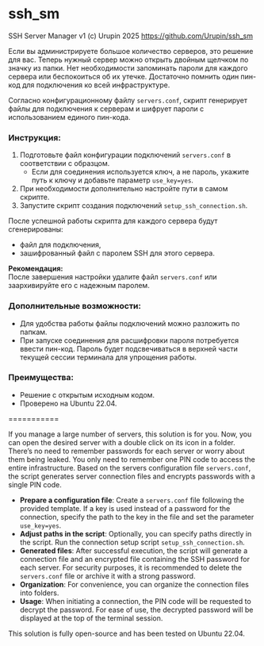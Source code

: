 # ssh_sm
SSH Server Manager v1
(c) Urupin 2025
https://github.com/Urupin/ssh_sm

Если вы администрируете большое количество серверов, это решение для вас. Теперь нужный сервер можно открыть двойным щелчком по значку из папки. Нет необходимости запоминать пароли для каждого сервера или беспокоиться об их утечке. Достаточно помнить один пин-код для подключения ко всей инфраструктуре.  

Согласно конфигурационному файлу `servers.conf`, скрипт генерирует файлы для подключения к серверам и шифрует пароли с использованием единого пин-кода.  

### Инструкция:  
1. Подготовьте файл конфигурации подключений `servers.conf` в соответствии с образцом.  
   - Если для соединения используется ключ, а не пароль, укажите путь к ключу и добавьте параметр `use_key=yes`.  
2. При необходимости дополнительно настройте пути в самом скрипте.  
3. Запустите скрипт создания подключений `setup_ssh_connection.sh`.  

После успешной работы скрипта для каждого сервера будут сгенерированы:  
- файл для подключения,  
- зашифрованный файл с паролем SSH для этого сервера.  

**Рекомендация:**  
После завершения настройки удалите файл `servers.conf` или заархивируйте его с надежным паролем.  

### Дополнительные возможности:  
- Для удобства работы файлы подключений можно разложить по папкам.  
- При запуске соединения для расшифровки пароля потребуется ввести пин-код. Пароль будет подсвечиваться в верхней части текущей сессии терминала для упрощения работы.  

### Преимущества:  
- Решение с открытым исходным кодом.  
- Проверено на Ubuntu 22.04.  

===========

If you manage a large number of servers, this solution is for you. Now, you can open the desired server with a double click on its icon in a folder. There’s no need to remember passwords for each server or worry about them being leaked. You only need to remember one PIN code to access the entire infrastructure. Based on the servers configuration file `servers.conf`, the script generates server connection files and encrypts passwords with a single PIN code.

- **Prepare a configuration file**: Create a `servers.conf` file following the provided template. If a key is used instead of a password for the connection, specify the path to the key in the file and set the parameter `use_key=yes`.  
- **Adjust paths in the script**: Optionally, you can specify paths directly in the script. Run the connection setup script `setup_ssh_connection.sh`.  
- **Generated files**: After successful execution, the script will generate a connection file and an encrypted file containing the SSH password for each server. For security purposes, it is recommended to delete the `servers.conf` file or archive it with a strong password.  
- **Organization**: For convenience, you can organize the connection files into folders.  
- **Usage**: When initiating a connection, the PIN code will be requested to decrypt the password. For ease of use, the decrypted password will be displayed at the top of the terminal session.

This solution is fully open-source and has been tested on Ubuntu 22.04.

